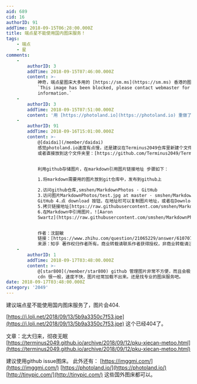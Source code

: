 ```yaml
---
aid: 689
cid: 16
authorID: 91
addTime: 2018-09-15T06:28:00.000Z
title: 端点星不能使用国内图床服务！
tags:
    - 端点
    - 星
comments:
    -
        authorID: 3
        addTime: 2018-09-15T07:46:00.000Z
        content: >-
            神奇，端点星图床大多用的 [https://sm.ms](https://sm.ms) 香港的图床服务，不过这个图片的确是屏蔽了。
            `This image has been blocked, please contact webmaster for more
            information.`
    -
        authorID: 3
        addTime: 2018-09-15T07:51:00.000Z
        content: '用 [https://photoland.io](https://photoland.io) 重做了。 感谢推荐其它图床平台。'
    -
        authorID: 91
        addTime: 2018-09-16T15:01:00.000Z
        content: >-
            @[daidai](/member/daidai)
            感觉photoland.io速度有点慢，还是建议在Terminus2049仓库里新建个文件夹专门放博文图片，然后用raw的方式插入链接。
            或者直接放到这个文件夹里：[https://github.com/Terminus2049/Terminus2049.github.io/tree/master/images](https://github.com/Terminus2049/Terminus2049.github.io/tree/master/images)


            利用github存储图片，在markdown引用图片链接地址 步骤如下：  

            1.将markdown需要用的图片放到git仓库中，发布到github上  

            2.访问github仓库,smshen/MarkdownPhotos · GitHub
            3.访问图片MarkdownPhotos/test.jpg at master · smshen/MarkdownPhotos ·
            GitHub 4.点 download 按钮，在地址栏可以复制图片地址，或者在Download按钮上直接右键 "复制链接地址"
            5.拷贝链接地址[https://raw.githubusercontent.com/smshen/MarkdownPhotos/master/Res/test.jpg](https://raw.githubusercontent.com/smshen/MarkdownPhotos/master/Res/test.jpg)
            6.在Markdown中引用图片，![Aaron
            Swartz](https://raw.githubusercontent.com/smshen/MarkdownPhotos/master/Res/test.jpg)


            作者：沈韶敏
            链接：[https://www.zhihu.com/question/21065229/answer/61070700](https://www.zhihu.com/question/21065229/answer/61070700)
            来源：知乎 著作权归作者所有。商业转载请联系作者获得授权，非商业转载请注明出处。
    -
        authorID: 1
        addTime: 2018-09-17T03:48:00.000Z
        content: >-
            @[star800](/member/star800) github 管理图片非常不方便，而且会极大增加仓库大小。另外，github
            cdn 很一般，速度不快，图片经常加载不出来。还是找专业的图床服务吧。
date: 2018-09-17T03:48:00.000Z
category: '2049'
---
```


建议端点星不能使用国内图床服务了，图片会404.

[https://i.loli.net/2018/09/13/5b9a3350c7f53.jpe](https://i.loli.net/2018/09/13/5b9a3350c7f53.jpe) 这个已经404了。

文章：北大归来，彻夜无眠 [https://terminus2049.github.io/archive/2018/09/12/pku-xiecan-metoo.html](https://terminus2049.github.io/archive/2018/09/12/pku-xiecan-metoo.html)

建议使用github issue图床。 此外还有： [https://imggmi.com/](https://imggmi.com/) [https://photoland.io/](https://photoland.io/) [http://tinypic.com/](http://tinypic.com/) 这些国外图床都可以。
